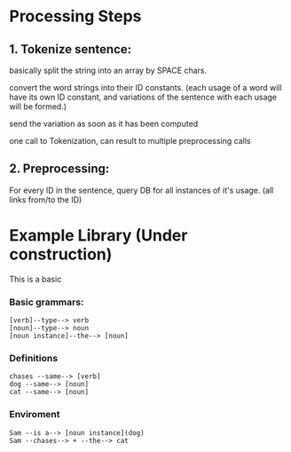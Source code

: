 # Processing Steps

## 1. Tokenize sentence:
basically split the string into an array by SPACE chars. 

convert the word strings into their ID constants. (each usage of a word will have its own ID constant, and variations of the sentence with each usage will be formed.) 

send the variation as soon as it has been computed

one call to Tokenization, can result to multiple preprocessing calls

## 2. Preprocessing:
For every ID in the sentence, query DB for all instances of it's usage. (all links from/to the ID)

# Example Library (Under construction)
This is a basic 

### Basic grammars:
	[verb]--type--> verb
	[noun]--type--> noun
	[noun instance]--the--> [noun]	

### Definitions
	chases --same--> [verb]
	dog --same--> [noun]
	cat --same--> [noun]
	

### Enviroment
	Sam --is a--> [noun instance](dog)
	Sam --chases--> + --the--> cat